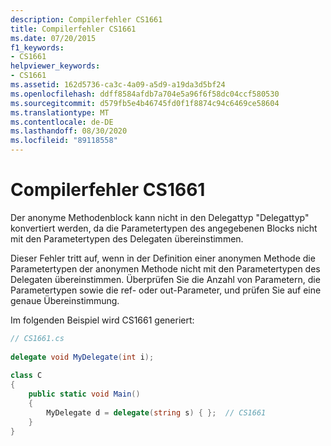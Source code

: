 ```yaml
---
description: Compilerfehler CS1661
title: Compilerfehler CS1661
ms.date: 07/20/2015
f1_keywords:
- CS1661
helpviewer_keywords:
- CS1661
ms.assetid: 162d5736-ca3c-4a09-a5d9-a19da3d5bf24
ms.openlocfilehash: ddff8584afdb7a704e5a96f6f58dc04ccf580530
ms.sourcegitcommit: d579fb5e4b46745fd0f1f8874c94c6469ce58604
ms.translationtype: MT
ms.contentlocale: de-DE
ms.lasthandoff: 08/30/2020
ms.locfileid: "89118558"
---
```

# <a name="compiler-error-cs1661"></a>Compilerfehler CS1661
Der anonyme Methodenblock kann nicht in den Delegattyp "Delegattyp" konvertiert werden, da die Parametertypen des angegebenen Blocks nicht mit den Parametertypen des Delegaten übereinstimmen.  
  
 Dieser Fehler tritt auf, wenn in der Definition einer anonymen Methode die Parametertypen der anonymen Methode nicht mit den Parametertypen des Delegaten übereinstimmen. Überprüfen Sie die Anzahl von Parametern, die Parametertypen sowie die ref- oder out-Parameter, und prüfen Sie auf eine genaue Übereinstimmung.  
  
 Im folgenden Beispiel wird CS1661 generiert:  
  
```csharp  
// CS1661.cs  
  
delegate void MyDelegate(int i);  
  
class C  
{  
    public static void Main()  
    {  
        MyDelegate d = delegate(string s) { };  // CS1661  
    }  
}  
```
